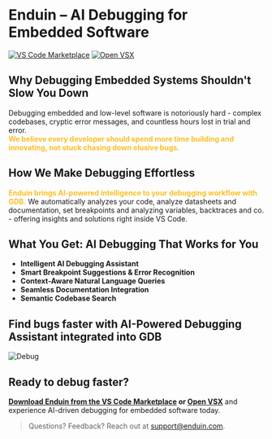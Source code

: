 # Enduin – AI Debugging for Embedded Software

[![VS Code Marketplace](https://img.shields.io/visual-studio-marketplace/v/Enduin.enduin?label=VS%20Code%20Marketplace)](https://marketplace.visualstudio.com/items?itemName=Enduin.enduin)
[![Open VSX](https://img.shields.io/badge/OpenVSX-Enduin-blue)](https://open-vsx.org/extension/Enduin/enduin)

## Why Debugging Embedded Systems Shouldn't Slow You Down

Debugging embedded and low-level software is notoriously hard - complex codebases, cryptic error messages, and countless hours lost in trial and error.  
<span style="color: #FBBF24;">**We believe every developer should spend more time building and innovating, not stuck chasing down elusive bugs.**</span>

## How We Make Debugging Effortless

<span style="color: #FBBF24;">**Enduin brings AI-powered intelligence to your debugging workflow with GDB.**</span> We automatically analyzes your code, analyze datasheets and documentation, set breakpoints and analyzing variables, backtraces and co. - offering insights and solutions right inside VS Code.


## What You Get: AI Debugging That Works for You

- **Intelligent AI Debugging Assistant** 
- **Smart Breakpoint Suggestions & Error Recognition** 
- **Context-Aware Natural Language Queries**
- **Seamless Documentation Integration**
- **Semantic Codebase Search** 

## Find bugs faster with AI-Powered Debugging Assistant integrated into GDB
![Debug](https://raw.githubusercontent.com/ChipTwin/public/main/Debug.gif)


## Ready to debug faster?  
**[Download Enduin from the VS Code Marketplace](https://marketplace.visualstudio.com/items?itemName=Enduin.enduin) or [Open VSX](https://open-vsx.org/extension/Enduin/enduin)** and experience AI-driven debugging for embedded software today.

> Questions? Feedback? Reach out at [support@enduin.com](mailto:support@enduin.com).
